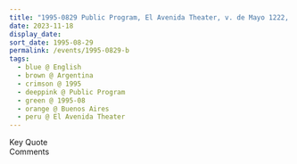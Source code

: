 ```yaml
---
title: "1995-0829 Public Program, El Avenida Theater, v. de Mayo 1222, Buenos Aires, Argentina"
date: 2023-11-18
display_date: 
sort_date: 1995-08-29
permalink: /events/1995-0829-b
tags:
  - blue @ English
  - brown @ Argentina
  - crimson @ 1995
  - deeppink @ Public Program
  - green @ 1995-08
  - orange @ Buenos Aires
  - peru @ El Avenida Theater
---
```


<wave-list>
  <list-title color="green" width="75">Key Quote</list-title>
  <list-item color="BlanchedAlmond"  width="200"></list-item>
  <list-item color="Lavender"></list-item>
  <list-item color="BlanchedAlmond"></list-item>
</wave-list>

<br>

<wave-list>
  <list-title color="green" width="75">Comments</list-title>
  <list-item color="BlanchedAlmond"  width="200"></list-item>
  <list-item color="Lavender"></list-item>
  <list-item color="BlanchedAlmond"></list-item>
</wave-list>
